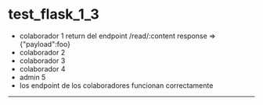 # test_flask_1_3

- colaborador 1 return del endpoint /read/:content response => {"payload":foo}
- colaborador 2 
- colaborador 3 
- colaborador 4 
- admin 5        
- los endpoint de los colaboradores funcionan correctamente
---
